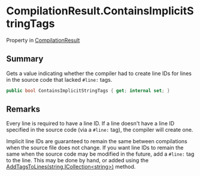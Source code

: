 # CompilationResult.ContainsImplicitStringTags

Property in [CompilationResult](/docs/api/csharp/yarn.compiler.compilationresult.md)

## Summary


Gets a value indicating whether the compiler had to create line IDs
for lines in the source code that lacked  <code>#line:</code>  tags.


```csharp
public bool ContainsImplicitStringTags { get; internal set; }
```

## Remarks

<p>
Every line is required to have a line ID. If a line doesn't have a
line ID specified in the source code (via a <code>#line:</code> tag), the
compiler will create one.
</p> <p>
Implicit line IDs are guaranteed to remain the same between
compilations when the source file does not change. If you want line
IDs to remain the same when the source code may be modified in the
future, add a <code>#line:</code> tag to the line. This may be done by
hand, or added using the <a href="yarn.compiler.utility.addtagstolines.md">AddTagsToLines(string,ICollection&lt;string&gt;)</a> method.
</p>

